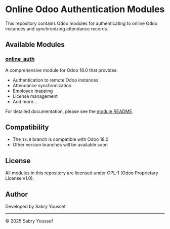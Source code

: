 # Online Odoo Authentication Modules

This repository contains Odoo modules for authenticating to online Odoo instances and synchronizing attendance records.

## Available Modules

### [online_auth](./online_auth)

A comprehensive module for Odoo 18.0 that provides:
- Authentication to remote Odoo instances
- Attendance synchronization
- Employee mapping
- License management
- And more...

For detailed documentation, please see the [module README](./online_auth/README.md).

## Compatibility

- The `18.0` branch is compatible with Odoo 18.0
- Other version branches will be available soon

## License

All modules in this repository are licensed under OPL-1 (Odoo Proprietary License v1.0).

## Author

Developed by Sabry Youssef.

---

© 2025 Sabry Youssef 